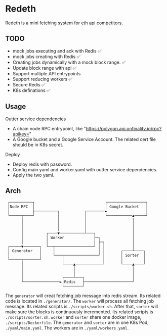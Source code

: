 # Redeth

Redeth is a mini fetching system for eth api competitors.

## TODO

- mock jobs executing and ack with Redis ✅
- mock jobs creating with Redis ✅
- Creating jobs dynamically with a mock block range. ✅
- Update block range with api ✅
- Support multiple API entrypoints
- Support reducing workers ✅
- Secure Redis ✅
- K8s definations ✅

## Usage

Outter service dependencies
- A chain node RPC entrypoint, like "https://polygon.api.onfinality.io/rpc?apikey="
- A Google bucket and a Google Service Account. The related cert file should be in K8s secret.

Deploy
- Deploy redis with password.
- Config main.yaml and worker.yaml with outter service dependencies.
- Apply the two yaml.

## Arch

```
 ┌──────────┐                               ┌─────────────────┐
 │Node RPC  │                               │ Google Bucket   │
 │          ├──────────┐           ┌────────►                 │
 └─────┬────┘          │           │        └───────────▲─────┘
       │               │           │                    │
       │               │           │                    │
       │               │           │                    │
       │          ┌────▼───────────┴───┐                │
       │          │ Worker             ├─┐              │
       │          │                    │ ├─┐            │
 ┌─────▼───────┐  └──┬─────────────────┘ │ │            │
 │ Generator   │     │                   │ │       ┌────┴────┐
 │             │     └───┬───────────────┘ │       │ Sorter  │
 └─────┬───────┘         │                 │       │         │
       │                 └────▲────────────┘       └────▲────┘
       │                      │                         │
       │                      │                         │
       │                 ┌────┴───┐                     │
       └────────────────►│Redis   ├─────────────────────┘
                         └────────┘
```

The `generator` will creat fetching job message into redis stream. Its related code is located in `./generator/`. The `worker` will process all fetching job message. Its related scripts is `./scripts/worker.sh`.  After that, `sorter` will make sure the blocks is continuously incremented. Its related scripts is `./scripts/sorter.sh`. `worker` and `sorter` share one docker image, `./scripts/Dockerfile`. The `generator` and `sorter` are in one K8s Pod, `./yaml/main.yaml`. The workers are in `./yaml/workers.yaml`.